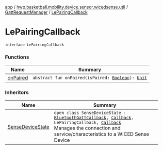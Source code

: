 [app](../../../index.md) / [hwp.basketball.mobility.device.sensor.wicedsense.util](../../index.md) / [GattRequestManager](../index.md) / [LePairingCallback](.)

# LePairingCallback

`interface LePairingCallback`

### Functions

| Name | Summary |
|---|---|
| [onPaired](on-paired.md) | `abstract fun onPaired(isPaired: `[`Boolean`](https://kotlinlang.org/api/latest/jvm/stdlib/kotlin/-boolean/index.html)`): `[`Unit`](https://kotlinlang.org/api/latest/jvm/stdlib/kotlin/-unit/index.html) |

### Inheritors

| Name | Summary |
|---|---|
| [SenseDeviceState](../../../hwp.basketball.mobility.device.sensor.wicedsense.ws_bs/-sense-device-state/index.md) | `open class SenseDeviceState : `[`BluetoothGattCallback`](https://developer.android.com/reference/android/bluetooth/BluetoothGattCallback.html)`, `[`Callback`](https://developer.android.com/reference/android/os/Handler/Callback.html)`, LePairingCallback, `[`Callback`](../../../hwp.basketball.mobility.device.sensor.wicedsense.wicedsmart.ota/-ota-app-info-reader/-callback/index.md)<br>Manages the connection and service/characteristics to a WICED Sense Device |
